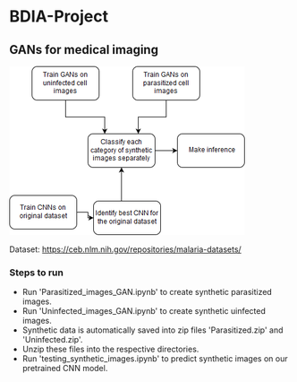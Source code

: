 # BDIA-Project
## GANs for medical imaging

![Screenshot](diagram.png)

Dataset: https://ceb.nlm.nih.gov/repositories/malaria-datasets/

### Steps to run
- Run 'Parasitized_images_GAN.ipynb' to create synthetic parasitized images.
- Run 'Uninfected_images_GAN.ipynb' to create synthetic uinfected images.
- Synthetic data is automatically saved into zip files 'Parasitized.zip' and 'Uninfected.zip'.
- Unzip these files into the respective directories.
- Run 'testing_synthetic_images.ipynb' to predict synthetic images on our pretrained CNN model.
